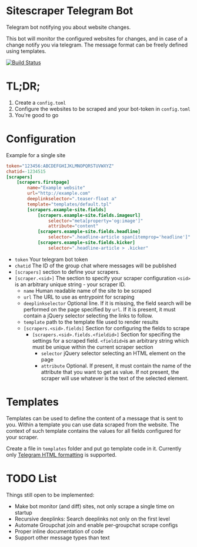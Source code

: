# Sitescraper Telegram Bot
Telegram bot notifying you about website changes.

This bot will monitor the configured websites for changes, and in case of a change notify you via telegram. The message format can be freely defined using templates.

[![Build Status](https://dev.azure.com/gorootde/main/_apis/build/status/gorootde.sitescraper-bot?branchName=master)](https://dev.azure.com/gorootde/main/_build/latest?definitionId=1&branchName=master)

# TL;DR;
1. Create a `config.toml`
2. Configure the websites to be scraped and your bot-token in `config.toml`
3. You're good to go

# Configuration

Example for a single site
```toml
token="123456:ABCDEFGHIJKLMNOPQRSTUVWXYZ"
chatid=-1234515
[scrapers]
    [scrapers.firstpage]
        name="Example website"
        url="http://example.com"
        deeplinkselector=".teaser-float a"
        template="templates/default.tpl"
        [scrapers.example-site.fields]
            [scrapers.example-site.fields.imageurl]
                selector="meta[property='og:image']"
                attribute="content"
            [scrapers.example-site.fields.headline]
                selector=".headline-article span[itemprop='headline']"
            [scrapers.example-site.fields.kicker]
                selector=".headline-article > .kicker"
```

- `token` Your telegram bot token
- `chatid` The ID of the group chat where messages will be published
- `[scrapers]` section to define your scrapers.
- `[scraper.<sid>]` The section to specify your scraper configuration `<sid>` is an arbitrary unique string - your scraper ID.
    - `name` Human readable name of the site to be scraped
    - `url` The URL to use as entrypoint for scraping
    - `deeplinkselector` Optional line. If it is missing, the field search will be performed on the page specified by `url`. If it is present, it must contain a jQuery selector selecting the links 
    to follow.
    - `template` path to the template file used to render results
    - `[scrapers.<sid>.fields]` Section for configuring the fields to scrape
        -  `[scrapers.<sid>.fields.<fieldid>]` Section for specifing the settings for a scraped field. `<fieldid>`is an arbitrary string which must be unique within the current scraper section
            - `selector` jQuery selector selecting an HTML element on the page
            - `attribute` Optional. If present, it must contain the name of the attribute that you want to get as value. If not present, the scraper will use whatever is the text of the selected element.

# Templates 
Templates can be used to define the content of a message that is sent to you. Within a template you can use data scraped from the website. The context of such template contains the values for all fields configured for your scraper.

Create a file in `templates` folder and put go template code in it. Currently only [Telegram HTML formatting](https://core.telegram.org/bots/api#formatting-options) is supported.


# TODO List
Things still open to be implemented:
- Make bot monitor (and diff) sites, not only scrape a single time on startup
- Recursive deeplinks: Search deeplinks not only on the first level
- Automate Groupchat join and enable per-groupchat scrape configs
- Proper inline documentation of code
- Support other message types than text